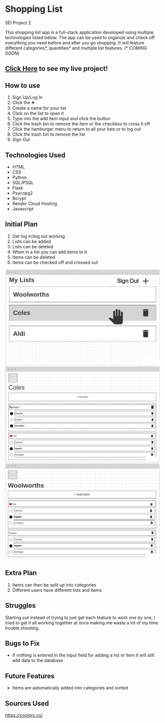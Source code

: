 # Shopping List
SEI Project 2

This shopping list app is a full-stack application developed using multiple technologies listed below. The app can be used to organize and check off everything you need before and after you go shopping. It will feature different categories*, quantities* and multiple list features.
(* *COMING SOON*)

## [Click Here](https://antalthomas.github.io/Shopping_List/) to see my live project!

## How to use
1. Sign Up/Log In
2. Click the ➕
3. Create a name for your list
4. Click on the list to open it
5. Type into the add item input and click the button
6. Click the trash bin to remove the item or the checkbox to cross it off
7. Click the hamburger menu to return to all your lists or to log out
8. Click the trash bin to remove the list
9. Sign Out


## Technologies Used
- HTML
- CSS
- Python
- SQL/PSQL
- Flask
- Psycopg2
- Bcrypt
- Render Cloud Hosting
- Javascript


## Initial Plan
1. Get log in/log out working
2. Lists can be added
3. Lists can be deleted
4. When in a list you can add items to it
5. Items can be deleted
6. Items can be checked off and crossed out

![Wireframe (User settings/all lists)](./images/All%20Lists.png)
![Wireframe (Coles list)](./images/Coles%20List.png)
![Wireframe (Woolworths lists)](./images/Woolworths%20List.png)

## Extra Plan
1. Items can then be split up into categories
2. Different users have different lists and items

## Struggles
Starting out instead of trying to just get each feature to work one by one, I tried to get it all working together at once making me waste a lot of my time trouble shooting.

## Bugs to Fix
- If nothing is entered in the input field for adding a list or item it will still add data to the database

## Future Features
- Items are automatically added into categories and sorted

## Sources Used
https://coolors.co/